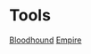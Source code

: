 <!-- TITLE: Internalmigration -->
<!-- SUBTITLE: A quick summary of Internalmigration -->

# Tools
[Bloodhound](/bloodhound)
[Empire](/empire)